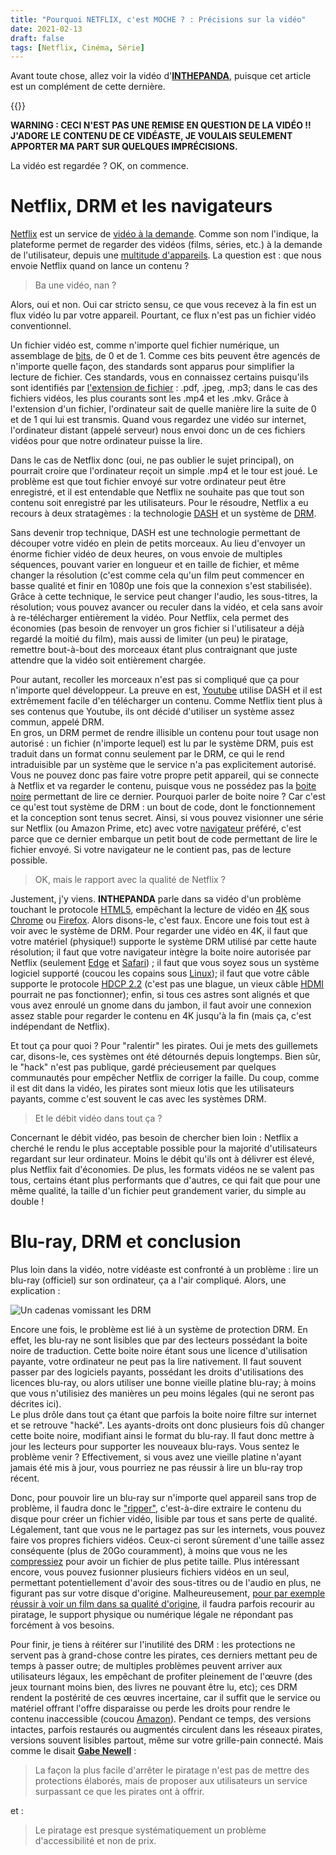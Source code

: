 ```yaml
---
title: "Pourquoi NETFLIX, c'est MOCHE ? : Précisions sur la vidéo"
date: 2021-02-13
draft: false
tags: [Netflix, Cinéma, Série]
---
```


Avant toute chose, allez voir la vidéo d'[**INTHEPANDA**](https://www.youtube.com/channel/UCKpRJZK14ZH7ffHtXMwPcTg), puisque cet article est un complément de cette dernière.

{{<youtube WMMw8GORDX4>}}

**WARNING : CECI N'EST PAS UNE REMISE EN QUESTION DE LA VIDÉO !! J'ADORE LE CONTENU DE CE VIDÉASTE, JE VOULAIS SEULEMENT APPORTER MA PART SUR QUELQUES IMPRÉCISIONS.**

La vidéo est regardée ? OK, on commence.

# Netflix, DRM et les navigateurs

[Netflix](https://fr.wikipedia.org/wiki/Netflix) est un service de [vidéo à la demande](https://fr.wikipedia.org/wiki/Vid%C3%A9o_%C3%A0_la_demande). Comme son nom l'indique, la plateforme permet de regarder des vidéos (films, séries, etc.) à la demande de l'utilisateur, depuis une [multitude d'appareils](https://devices.netflix.com/fr/). La question est : que nous envoie Netflix quand on lance un contenu ?

>Ba une vidéo, nan ?

Alors, oui et non. Oui car stricto sensu, ce que vous recevez à la fin est un flux vidéo lu par votre appareil. Pourtant, ce flux n'est pas un fichier vidéo conventionnel.

Un fichier vidéo est, comme n'importe quel fichier numérique, un assemblage de [bits](https://fr.wikipedia.org/wiki/Bit), de 0 et de 1. Comme ces bits peuvent être agencés de n'importe quelle façon, des standards sont apparus pour simplifier la lecture de fichier. Ces standards, vous en connaissez certains puisqu'ils sont identifiés par [l'extension de fichier](https://fr.wikipedia.org/wiki/Extension_de_nom_de_fichier) : .pdf, .jpeg, .mp3; dans le cas des fichiers vidéos, les plus courants sont les .mp4 et les .mkv. Grâce à l'extension d'un fichier, l'ordinateur sait de quelle manière lire la suite de 0 et de 1 qui lui est transmis. Quand vous regardez une vidéo sur internet, l'ordinateur distant (appelé serveur) nous envoi donc un de ces fichiers vidéos pour que notre ordinateur puisse la lire.

Dans le cas de Netflix donc (oui, ne pas oublier le sujet principal), on pourrait croire que l'ordinateur reçoit un simple .mp4 et le tour est joué. Le problème est que tout fichier envoyé sur votre ordinateur peut être enregistré, et il est entendable que Netflix ne souhaite pas que tout son contenu soit enregistré par les utilisateurs. Pour le résoudre, Netflix a eu recours à deux stratagèmes : la technologie [DASH](https://fr.wikipedia.org/wiki/Dynamic_Adaptive_Streaming_over_HTTP) et un système de [DRM](https://fr.wikipedia.org/wiki/Gestion_des_droits_num%C3%A9riques).

Sans devenir trop technique, DASH est une technologie permettant de découper votre vidéo en plein de petits morceaux. Au lieu d'envoyer un énorme fichier vidéo de deux heures, on vous envoie de multiples séquences, pouvant varier en longueur et en taille de fichier, et même changer la résolution (c'est comme cela qu'un film peut commencer en basse qualité et finir en 1080p une fois que la connexion s'est stabilisée). Grâce à cette technique, le service peut changer l'audio, les sous-titres, la résolution; vous pouvez avancer ou reculer dans la vidéo, et cela sans avoir à re-télécharger entièrement la vidéo. Pour Netflix, cela permet des économies (pas besoin de renvoyer un gros fichier si l'utilisateur a déjà regardé la moitié du film), mais aussi de limiter (un peu) le piratage, remettre bout-à-bout des morceaux étant plus contraignant que juste attendre que la vidéo soit entièrement chargée.

Pour autant, recoller les morceaux n'est pas si compliqué que ça pour n'importe quel développeur. La preuve en est, [Youtube](https://fr.wikipedia.org/wiki/YouTube) utilise DASH et il est extrêmement facile d'en télécharger un contenu. Comme Netflix tient plus à ses contenus que Youtube, ils ont décidé d'utiliser un système assez commun, appelé DRM.  
En gros, un DRM permet de rendre illisible un contenu pour tout usage non autorisé : un fichier (n'importe lequel) est lu par le système DRM, puis est traduit dans un format connu seulement par le DRM, ce qui le rend intraduisible par un système que le service n'a pas explicitement autorisé. Vous ne pouvez donc pas faire votre propre petit appareil, qui se connecte à Netflix et va regarder le contenu, puisque vous ne possédez pas la [boite noire](https://fr.wikipedia.org/wiki/Bo%C3%AEte_noire_(syst%C3%A8me)) permettant de lire ce dernier. Pourquoi parler de boite noire ? Car c'est ce qu'est tout système de DRM : un bout de code, dont le fonctionnement et la conception sont tenus secret. Ainsi, si vous pouvez visionner une série sur Netflix (ou Amazon Prime, etc) avec votre [navigateur](https://fr.wikipedia.org/wiki/Navigateur_web) préféré, c'est parce que ce dernier embarque un petit bout de code permettant de lire le fichier envoyé. Si votre navigateur ne le contient pas, pas de lecture possible.

>OK, mais le rapport avec la qualité de Netflix ?

Justement, j'y viens. **INTHEPANDA** parle dans sa vidéo d'un problème touchant le protocole [HTML5](https://fr.wikipedia.org/wiki/HTML5), empêchant la lecture de vidéo en [4K](https://fr.wikipedia.org/wiki/4K) sous [Chrome](https://fr.wikipedia.org/wiki/Google_Chrome) ou [Firefox](https://fr.wikipedia.org/wiki/Mozilla_Firefox). Alors disons-le, c'est faux. Encore une fois tout est à voir avec le système de DRM. Pour regarder une vidéo en 4K, il faut que votre matériel (physique!) supporte le système DRM utilisé par cette haute résolution; il faut que votre navigateur intègre la boite noire autorisée par Netflix (seulement [Edge](https://fr.wikipedia.org/wiki/Microsoft_Edge) et [Safari](https://fr.wikipedia.org/wiki/Safari_(navigateur_web))) ; il faut que vous soyez sous un système logiciel supporté (coucou les copains sous [Linux](https://fr.wikipedia.org/wiki/Linux)); il faut que votre câble supporte le protocole [HDCP 2.2](https://fr.wikipedia.org/wiki/High-bandwidth_Digital_Content_Protection) (c'est pas une blague, un vieux câble [HDMI](https://fr.wikipedia.org/wiki/High-Definition_Multimedia_Interface) pourrait ne pas fonctionner); enfin, si tous ces astres sont alignés et que vous avez enroulé un gnome dans du jambon, il faut avoir une connexion assez stable pour regarder le contenu en 4K jusqu'à la fin (mais ça, c'est indépendant de Netflix).

Et tout ça pour quoi ? Pour "ralentir" les pirates. Oui je mets des guillemets car, disons-le, ces systèmes ont été détournés depuis longtemps. Bien sûr, le "hack" n'est pas publique, gardé précieusement par quelques communautés pour empêcher Netflix de corriger la faille. Du coup, comme il est dit dans la vidéo, les pirates sont mieux lotis que les utilisateurs payants, comme c'est souvent le cas avec les systèmes DRM.

> Et le débit vidéo dans tout ça ?

Concernant le débit vidéo, pas besoin de chercher bien loin : Netflix a cherché le rendu le plus acceptable possible pour la majorité d'utilisateurs regardant sur leur ordinateur. Moins le débit qu'ils ont à délivrer est élevé, plus Netflix fait d'économies. De plus, les formats vidéos ne se valent pas tous, certains étant plus performants que d'autres, ce qui fait que pour une même qualité, la taille d'un fichier peut grandement varier, du simple au double !

# Blu-ray, DRM et conclusion

Plus loin dans la vidéo, notre vidéaste est confronté à un problème : lire un blu-ray (officiel) sur son ordinateur, ça a l'air compliqué. Alors, une explication :

![Un cadenas vomissant les DRM](https://www.eff.org/files/issues/og-drm-ugly.png)

Encore une fois, le problème est lié à un système de protection DRM. En effet, les blu-ray ne sont lisibles que par des lecteurs possédant la boite noire de traduction. Cette boite noire étant sous une licence d'utilisation payante, votre ordinateur ne peut pas la lire nativement. Il faut souvent passer par des logiciels payants, possédant les droits d'utilisations des licences blu-ray, ou alors utiliser une bonne vieille platine blu-ray; à moins que vous n'utilisiez des manières un peu moins légales (qui ne seront pas décrites ici).  
Le plus drôle dans tout ça étant que parfois la boite noire filtre sur internet et se retrouve "hacké". Les ayants-droits ont donc plusieurs fois dû changer cette boite noire, modifiant ainsi le format du blu-ray. Il faut donc mettre à jour les lecteurs pour supporter les nouveaux blu-rays. Vous sentez le problème venir ? Effectivement, si vous avez une vieille platine n'ayant jamais été mis à jour, vous pourriez ne pas réussir à lire un blu-ray trop récent.

Donc, pour pouvoir lire un blu-ray sur n'importe quel appareil sans trop de problème, il faudra donc le ["ripper"](https://fr.wikipedia.org/wiki/Rip_(informatique)), c'est-à-dire extraire le contenu du disque pour créer un fichier vidéo, lisible par tous et sans perte de qualité. Légalement, tant que vous ne le partagez pas sur les internets, vous pouvez faire vos propres fichiers vidéos. Ceux-ci seront sûrement d'une taille assez conséquente (plus de 20Go couramment), à moins que vous ne les [compressiez](https://fr.wikipedia.org/wiki/Compression_de_donn%C3%A9es) pour avoir un fichier de plus petite taille. Plus intéressant encore, vous pouvez fusionner plusieurs fichiers vidéos en un seul, permettant potentiellement d'avoir des sous-titres ou de l'audio en plus, ne figurant pas sur votre disque d'origine. Malheureusement, [pour par exemple réussir à voir un film dans sa qualité d'origine](https://www.thestarwarstrilogy.com/project-4k77/), il faudra parfois recourir au piratage, le support physique ou numérique légale ne répondant pas forcément à vos besoins.

Pour finir, je tiens à réitérer sur l'inutilité des DRM : les protections ne servent pas à grand-chose contre les pirates, ces derniers mettant peu de temps à passer outre; de multiples problèmes peuvent arriver aux utilisateurs légaux, les empêchant de profiter pleinement de l'œuvre (des jeux tournant moins bien, des livres ne pouvant être lu, etc); ces DRM rendent la postérité de ces œuvres incertaine, car il suffit que le service ou matériel offrant l'offre disparaisse ou perde les droits pour rendre le contenu inaccessible (coucou [Amazon](https://www.numerama.com/magazine/13484-kindle-amazon-efface-a-distance-des-centaines-de-livres-achetes-legalement-maj.html)). Pendant ce temps, des versions intactes, parfois restaurés ou augmentés circulent dans les réseaux pirates, versions souvent lisibles partout, même sur votre grille-pain connecté. Mais comme le disait [**Gabe Newell**](https://fr.wikipedia.org/wiki/Gabe_Newell) :

>La façon la plus facile d'arrêter le piratage n'est pas de mettre des protections élaborés, mais de proposer aux utilisateurs un service surpassant ce que les pirates ont à offrir.

et :

>Le piratage est presque systématiquement un problème d'accessibilité et non de prix.